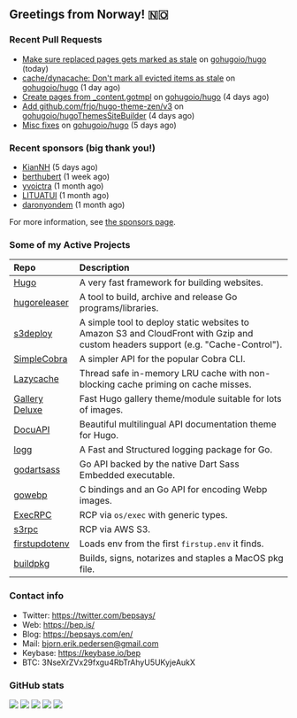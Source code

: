 ## Greetings from Norway! 🇳🇴

### Recent Pull Requests

- [Make sure replaced pages gets marked as stale](https://github.com/gohugoio/hugo/pull/12448) on [gohugoio/hugo](https://github.com/gohugoio/hugo) (today)
- [cache/dynacache: Don&#39;t mark all evicted items as stale](https://github.com/gohugoio/hugo/pull/12446) on [gohugoio/hugo](https://github.com/gohugoio/hugo) (1 day ago)
- [Create pages from _content.gotmpl](https://github.com/gohugoio/hugo/pull/12440) on [gohugoio/hugo](https://github.com/gohugoio/hugo) (4 days ago)
- [Add github.com/frjo/hugo-theme-zen/v3](https://github.com/gohugoio/hugoThemesSiteBuilder/pull/456) on [gohugoio/hugoThemesSiteBuilder](https://github.com/gohugoio/hugoThemesSiteBuilder) (4 days ago)
- [Misc fixes](https://github.com/gohugoio/hugo/pull/12431) on [gohugoio/hugo](https://github.com/gohugoio/hugo) (5 days ago)

### Recent sponsors (big thank you!)

- [KianNH](https://github.com/KianNH) (5 days ago)
- [berthubert](https://github.com/berthubert) (1 week ago)
- [yvoictra](https://github.com/yvoictra) (1 month ago)
- [LITUATUI](https://github.com/LITUATUI) (1 month ago)
- [daronyondem](https://github.com/daronyondem) (1 month ago)

For more information, see [the sponsors page](https://github.com/sponsors/bep/).

### Some of my Active Projects

| Repo  | Description |
| :---------------------------------------- | :------------------------------------------- |
| [Hugo](https://github.com/gohugoio/hugo)|A very fast framework for building websites. |
| [hugoreleaser](https://github.com/gohugoio/hugoreleaser)| A tool to build, archive and release Go programs/libraries.  |
| [s3deploy](https://github.com/bep/s3deploy)| A simple tool to deploy static websites to Amazon S3 and CloudFront with Gzip and custom headers support (e.g. "Cache-Control").|
| [SimpleCobra](https://github.com/bep/simplecobra)|A simpler API for the popular Cobra CLI.|
| [Lazycache](https://github.com/bep/lazycache)| Thread safe in-memory LRU cache with non-blocking cache priming on cache misses.  |
| [Gallery Deluxe](https://github.com/bep/gallerydeluxe)|Fast Hugo gallery theme/module suitable for lots of images.  |
| [DocuAPI](https://github.com/bep/docuapi)| Beautiful multilingual API documentation theme for Hugo.  |
| [logg](https://github.com/bep/logg)| A Fast and Structured logging package for Go.  |
| [godartsass](https://github.com/bep/godartsass)| Go API backed by the native Dart Sass Embedded executable. |
| [gowebp](https://github.com/bep/gowebp)|C bindings and an Go API for encoding Webp images. |
| [ExecRPC](https://github.com/bep/execrpc)|RCP via `os/exec` with generic types.  |
| [s3rpc](https://github.com/bep/s3rpc)|RCP via AWS S3.|
| [firstupdotenv](https://github.com/bep/firstupdotenv)|Loads env from the first `firstup.env` it finds. |
| [buildpkg](https://github.com/bep/buildpkg)| Builds, signs, notarizes and staples a MacOS pkg file. |

### Contact info
- Twitter: https://twitter.com/bepsays/
- Web: https://bep.is/
- Blog: https://bepsays.com/en/
- Mail: bjorn.erik.pedersen@gmail.com
- Keybase: https://keybase.io/bep
- BTC: 3NseXrZVx29fxgu4RbTrAhyU5UKyjeAukX


### GitHub stats

![](https://github-profile-summary-cards.vercel.app/api/cards/profile-details?username=bep&theme=github)
![](https://github-profile-summary-cards.vercel.app/api/cards/repos-per-language?username=bep&theme=github)
![](https://github-profile-summary-cards.vercel.app/api/cards/most-commit-language?username=bep&theme=github)
![](https://github-profile-summary-cards.vercel.app/api/cards/stats?username=bep&theme=github)
![](https://github-profile-summary-cards.vercel.app/api/cards/productive-time?username=bep&theme=github)
